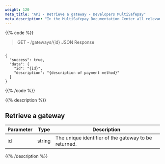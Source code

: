 ```yaml
---
weight: 120
meta_title: "API - Retrieve a gateway - Developers MultiSafepay"
meta_description: "In the MultiSafepay Documentation Center all relevant information regarding our Plugins and API. As well as Support pages for Payment Method, Tools and General Questions. You can also find the contact details of our Support Team and Integration Team."
---
```

{{% code %}}
> GET - /gateways/{id}
> JSON Response

```shell

{
  "success": true,
  "data": {
    "id": "{id}",
    "description": "{description of payment method}"
  }
}

```
{{% /code %}}

{{% description %}}
## Retrieve a gateway
| Parameter           | Type   | Description                                                                                             |
|---------------------|--------|---------------------------------------------------------------------------------------------------------|
| id                  | string | The unique identifier of the gateway to be returned.                                                    |

{{% /description %}}